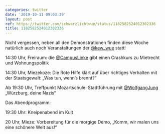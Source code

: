 ```yaml
---
categories: twitter
date: '2019-10-11 09:03:39'
layout: post
ref: https://twitter.com/schwarzlichtwue/status/1182582524012302336
title: 1182582524012302336
---
```

Nicht vergessen, neben all den Demonstrationen finden diese Woche natürlich auch noch Veranstaltungen der [@kew_wue](https://twitter.com/kew_wue) statt!



14:30 Uhr, Freiraum: die [@CampusLinke](https://twitter.com/CampusLinke) gibt einen Crashkurs zu Mietrecht und Wohnungspolitik

 
14:30 Uhr, Miezekoze: Die Rote Hilfe klärt auf über richtiges Verhalten mit der Staatsgewalt: „Was tun, wenn’s brennt?“



Ab 19:30 Uhr, Treffpunkt Mozartschule: Stadtführung mit [@WolfgangJung](https://twitter.com/WolfgangJung) „Würzburg, deine Nazis“

 
Das Abendprogramm:



19:30 Uhr: Kneipenabend im Kult



20 Uhr, Mieze: Vorbereitung für die morgige Demo, „Komm, wir malen uns eine schönere Welt aus!“

 